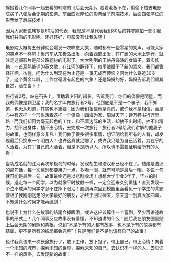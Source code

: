 撺掇着几个同事一起去看的韩寒的《后会无期》，趁着老板不在，偷偷下楼去电影院买了八张后会无期的影票。前面四张座位的影票给了前端技术，后面四张座位的影票给了后端技术！


因为大家都说韩寒是80后的代表，我想是不是代表我们80后的韩寒能拍一部引起我们共鸣的电影呢。还好还好，电影没有让我失望！

电影院大概每五分钟就会爆发一次哄堂大笑，随时都有一些零星的笑声，可能大家的笑点不一样吧！当汽车从东极岛出发，向着西部出发，在广袤的大地上穿行，就注定这部影片是部公路题材的电影了。大大咧咧的王珞丹饰演的女骗子，着实妖艳，一首耳熟能详的英文歌，在江河的翻译下，似乎被赋予了新的意义。我们都曾经徘徊，彷徨，问为什么到现在为止还是一事无成而懊恼？问为什么将近30岁了，这个黄金年龄，工作丝毫没有起色的气象！还是妈妈的好，妈妈告诉我们顺其自然，活在当下！

旅行者2号，站在石头上，借助着夕阳的背影，告诉我们：你们的偶像是明星，而我的偶像是颗卫星；我的名字叫做旅行者2号。他到底是不是一个骗子，我不知道，也无从知道，其实也不重要；因为我们相信他是真的，或许我不是相信，而是心中有这样一个形象活着这样一个偶像！四海为家，周游天下；读万卷书行万里路！而我们却因为毫无起色的工作，和不着边际的生活，却抽不出时间，抽不出精力，抽不出身体，抽不出心情，去完成一次旅行！旅行者2号给我们讲解的他妻子的故事，也同样意义非凡！我们做了很多很多事情，想证明给我所有的人看，却发现最后只换来一个明白人！也许这真就足够了，或许我只是为自己活着，为在乎的人活着，为在乎自己的人活着，但是不是所以人，所以也不需要证明给所有的人看！

当功成名就的江河再次东极岛的时候，发现胡生和浩汉都已经不在了。结尾是浩汉的那句话，每一次离别都要用力一点，多看一眼，就有可能是最后一眼，多说一句就可能是最后一句。故事最终还是以悲剧收场！想想大学毕业3年了，毕业的时候，送走每一个同学，以为就像平时放假一样，一定会迎来久别重逢！直到发现一个泣不成声的同学才忍不住掉下眼泪！直到再次回到校园里面看见一个学生的背影像极了我刚刚送走的大学最好的朋友，才终于回过神来，原来这一别真大家四海，不知道什么时候才能再遇到！

也说不上为什么在故事的结尾会掉眼泪，或许这应该算作一个喜剧，至少再讲述故事的形式上！几个同事反应故事没有看懂，不知道讲的什么！随后我在朋友圈里贴上后会无期的剧照和票根，说到“不是所有的人都有故事，也不是所有的故事都有结局，更不是所有的结局都会完整”！只是我们是不是也该有自己的故事！

也许我真该来一次长途旅行了，放下工作，放下担子，带上自己，带上心情！向着一个未知的城市，探索未知的世界，探索未知的自己，去认识不一样的人，去见识不一样的风俗，去发现新的故事！
